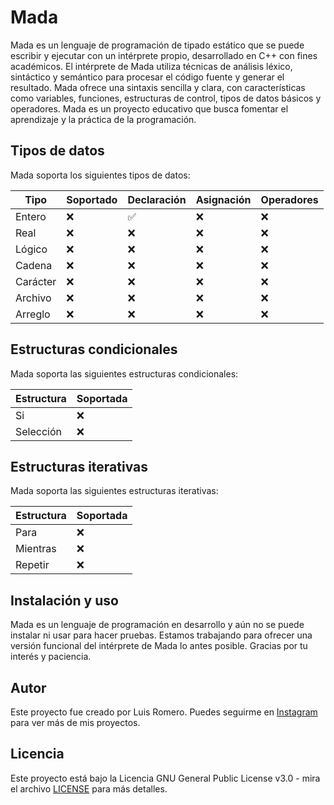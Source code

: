 # Mada

Mada es un lenguaje de programación de tipado estático que se puede escribir y ejecutar con un intérprete propio, desarrollado en C++ con fines académicos. El intérprete de Mada utiliza técnicas de análisis léxico, sintáctico y semántico para procesar el código fuente y generar el resultado. Mada ofrece una sintaxis sencilla y clara, con características como variables, funciones, estructuras de control, tipos de datos básicos y operadores. Mada es un proyecto educativo que busca fomentar el aprendizaje y la práctica de la programación.

## Tipos de datos

Mada soporta los siguientes tipos de datos:

| Tipo    | Soportado | Declaración | Asignación | Operadores |
|---------|-----------|-------------|------------|------------|
| Entero  | ❌        | ✅          | ❌         | ❌         |
| Real    | ❌        | ❌          | ❌         | ❌         |
| Lógico  | ❌        | ❌          | ❌         | ❌         |
| Cadena  | ❌        | ❌          | ❌         | ❌         |
| Carácter| ❌        | ❌          | ❌         | ❌         |
| Archivo | ❌        | ❌          | ❌         | ❌         |
| Arreglo | ❌        | ❌          | ❌         | ❌         |

## Estructuras condicionales

Mada soporta las siguientes estructuras condicionales:

| Estructura | Soportada |
|------------|-----------|
| Si         | ❌        |
| Selección  | ❌        |

## Estructuras iterativas

Mada soporta las siguientes estructuras iterativas:

| Estructura | Soportada |
|------------|-----------|
| Para       | ❌        |
| Mientras   | ❌        |
| Repetir    | ❌        |

## Instalación y uso

Mada es un lenguaje de programación en desarrollo y aún no se puede instalar ni usar para hacer pruebas. Estamos trabajando para ofrecer una versión funcional del intérprete de Mada lo antes posible. Gracias por tu interés y paciencia.

## Autor

Este proyecto fue creado por Luis Romero. Puedes seguirme en [Instagram](https://www.instagram.com/llromerorr/) para ver más de mis proyectos.

## Licencia

Este proyecto está bajo la Licencia GNU General Public License v3.0 - mira el archivo [LICENSE](LICENSE) para más detalles.